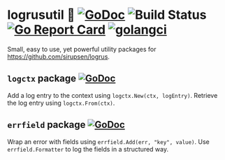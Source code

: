 # logrusutil :hammer: [![GoDoc](https://godoc.org/github.com/logrusutil/v1?status.svg)](https://godoc.org/github.com/logrusutil/v1) ![Build Status](https://github.com/logrusutil/v1/workflows/build/badge.svg) [![Go Report Card](https://goreportcard.com/badge/github.com/logrusutil/v1)](https://goreportcard.com/report/github.com/logrusutil/v1) [![golangci](https://golangci.com/badges/github.com/logrusutil/v1.svg)](https://golangci.com/r/github.com/logrusutil/v1)

Small, easy to use, yet powerful utility packages for <https://github.com/sirupsen/logrus>.

## `logctx` package [![GoDoc](https://godoc.org/github.com/logrusutil/v1/logctx?status.svg)](https://godoc.org/github.com/logrusutil/v1/logctx)

Add a log entry to the context using `logctx.New(ctx, logEntry)`. Retrieve the log entry using `logctx.From(ctx)`.

## `errfield` package [![GoDoc](https://godoc.org/github.com/logrusutil/v1/errfield?status.svg)](https://godoc.org/github.com/logrusutil/v1/errfield)

Wrap an error with fields using `errfield.Add(err, "key", value)`. Use `errfield.Formatter` to log the fields in a structured way.
